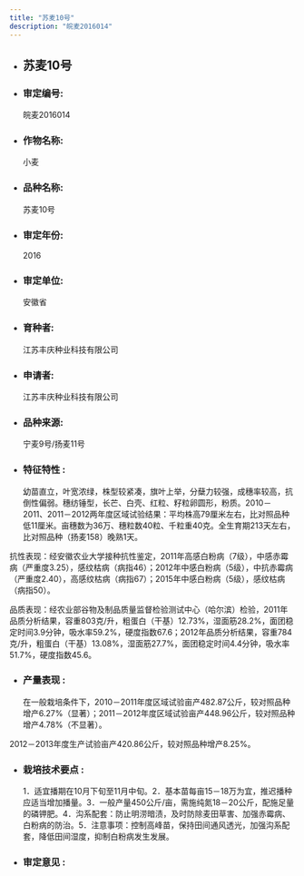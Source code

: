 ```yaml
---
title: "苏麦10号"
description: "皖麦2016014"
---
```

* ## 苏麦10号
* ###  审定编号:  
   皖麦2016014

*  ### 作物名称:  
   小麦

*   ###  品种名称: 
    苏麦10号

*   ### 审定年份: 
    2016

*   ### 审定单位:  
    安徽省

*   ### 育种者:  
    江苏丰庆种业科技有限公司

*   ### 申请者:  
    江苏丰庆种业科技有限公司

*   ### 品种来源:  
    宁麦9号/扬麦11号


*   ### 特征特性 : 
    幼苗直立，叶宽浓绿，株型较紧凑，旗叶上举，分蘖力较强，成穗率较高，抗倒性偏弱。穗纺锤型，长芒、白壳、红粒、籽粒卵圆形，粉质。2010－2011、2011－2012两年度区域试验结果：平均株高79厘米左右，比对照品种低11厘米。亩穗数为36万、穗粒数40粒、千粒重40克。全生育期213天左右，比对照品种（扬麦158）晚熟1天。
抗性表现：经安徽农业大学接种抗性鉴定，2011年高感白粉病（7级），中感赤霉病（严重度3.25），感纹枯病（病指46）；2012年中感白粉病（5级），中抗赤霉病（严重度2.40），高感纹枯病（病指67）；2015年中感白粉病（5级），感纹枯病（病指50）。
品质表现：经农业部谷物及制品质量监督检验测试中心（哈尔滨）检验，2011年品质分析结果，容重803克/升，粗蛋白（干基）12.73%，湿面筋28.2%，面团稳定时间3.9分钟，吸水率59.2%，硬度指数67.6；2012年品质分析结果，容重784克/升，粗蛋白（干基）13.08%，湿面筋27.7%，面团稳定时间4.4分钟，吸水率51.7%，硬度指数45.6。


*   ### 产量表现 : 
    在一般栽培条件下，2010－2011年度区域试验亩产482.87公斤，较对照品种增产6.27%（显著）；2011－2012年度区域试验亩产448.96公斤，较对照品种增产4.78%（不显著）。
2012－2013年度生产试验亩产420.86公斤，较对照品种增产8.25%。


*   ### 栽培技术要点 : 
    1．适宜播期在10月下旬至11月中旬。2．基本苗每亩15－18万为宜，推迟播种应适当增加播量。3．一般产量450公斤/亩，需施纯氮18－20公斤，配施足量的磷钾肥。4．沟系配套：防止明涝暗渍，及时防除麦田草害、加强赤霉病、白粉病的防治。5．注意事项：控制高峰苗，保持田间通风透光，加强沟系配套，降低田间湿度，抑制白粉病发生发展。


*   ### 审定意见 : 
    
